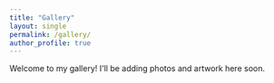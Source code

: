 ```yaml
---
title: "Gallery"
layout: single
permalink: /gallery/
author_profile: true
---
```


Welcome to my gallery! I'll be adding photos and artwork here soon.
